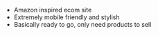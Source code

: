 * Amazon inspired ecom site
* Extremely mobile friendly and stylish
* Basically ready to go, only need products to sell
